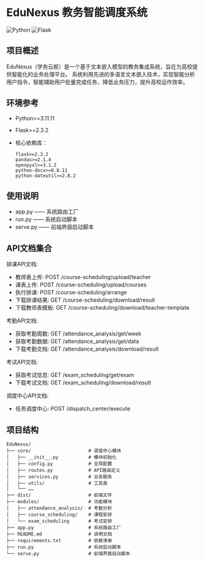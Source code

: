 # EduNexus 教务智能调度系统

![Python](https://img.shields.io/badge/Python-3.11.11-blue)
![Flask](https://img.shields.io/badge/Flask-2.3.2-green)

## 项目概述

EduNexus（学务云枢）是一个基于文本嵌入模型的教务集成系统，旨在为高校提供智能化的业务处理平台。
系统利用先进的多语言文本嵌入技术，实现智能分析用户指令，智能辅助用户批量完成任务，降低业务压力，提升高校运作效率。

## 环境参考

- Python>=3.11.11
- Flask>=2.3.2
- 核心依赖库：

  ```text
  flask>=2.3.2
  pandas>=2.1.4
  openpyxl>=3.1.2
  python-docx>=0.8.11
  python-dateutil>=2.8.2
  ```

## 使用说明

- app.py —— 系统路由工厂
- run.py —— 系统启动脚本
- serve.py —— 前端界面启动脚本

## API文档集合

排课API文档:

- 教师表上传: POST /course-scheduling/upload/teacher
- 课表上传: POST /course-scheduling/upload/courses
- 执行排课: POST /course-scheduling/arrange
- 下载排课结果: GET /course-scheduling/download/result
- 下载教师表模板: GET /course-scheduling/download/teacher-template

考勤API文档:

- 获取考勤周数: GET /attendance_analysis/get/week
- 获取考勤数据: GET /attendance_analysis/get/data
- 下载考勤文档: GET /attendance_analysis/download/result

考试API文档:

- 获取考试信息: GET /exam_scheduling/get/exam
- 下载考试文档: GET /exam_scheduling/download/result

调度中心API文档:

- 任务调度中心: POST /dispatch_center/execute

## 项目结构

```plaintext
EduNexus/
├── core/                     # 调度中心模块
│   ├── __init__.py           # 模块初始化
│   ├── config.py             # 全局配置
│   ├── routes.py             # API路由定义
│   ├── services.py           # 业务服务
│   ├── utils/                # 工具类
│   └── ……
├── dist/                     # 前端文件
├── modules/                  # 功能模块
│   ├── attendance_analysis/  # 考勤分析
│   ├── course_scheduling/    # 课程安排
│   └── exam_scheduling       # 考试安排
├── app.py                    # 系统路由工厂
├── README.md                 # 说明文档
├── requirements.txt          # 依赖清单
├── run.py                    # 系统启动脚本
└── serve.py                  # 前端界面启动脚本
```
